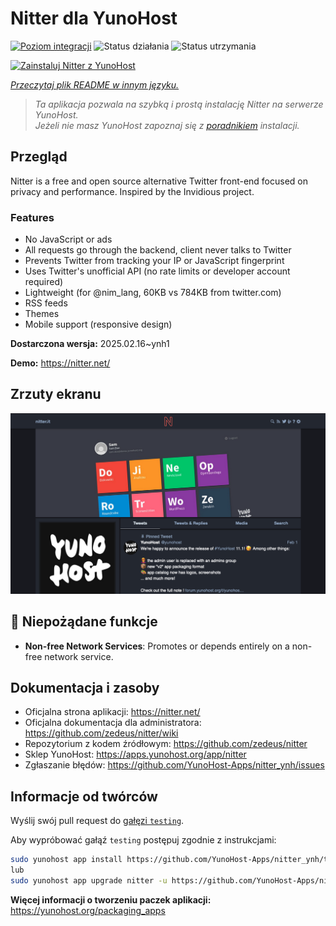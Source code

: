<!--
To README zostało automatycznie wygenerowane przez <https://github.com/YunoHost/apps/tree/master/tools/readme_generator>
Nie powinno być ono edytowane ręcznie.
-->

# Nitter dla YunoHost

[![Poziom integracji](https://apps.yunohost.org/badge/integration/nitter)](https://ci-apps.yunohost.org/ci/apps/nitter/)
![Status działania](https://apps.yunohost.org/badge/state/nitter)
![Status utrzymania](https://apps.yunohost.org/badge/maintained/nitter)

[![Zainstaluj Nitter z YunoHost](https://install-app.yunohost.org/install-with-yunohost.svg)](https://install-app.yunohost.org/?app=nitter)

*[Przeczytaj plik README w innym języku.](./ALL_README.md)*

> *Ta aplikacja pozwala na szybką i prostą instalację Nitter na serwerze YunoHost.*  
> *Jeżeli nie masz YunoHost zapoznaj się z [poradnikiem](https://yunohost.org/install) instalacji.*

## Przegląd

Nitter is a free and open source alternative Twitter front-end focused on privacy and performance.
Inspired by the Invidious project.

### Features

- No JavaScript or ads
- All requests go through the backend, client never talks to Twitter
- Prevents Twitter from tracking your IP or JavaScript fingerprint
- Uses Twitter's unofficial API (no rate limits or developer account required)
- Lightweight (for @nim_lang, 60KB vs 784KB from twitter.com)
- RSS feeds
- Themes
- Mobile support (responsive design)


**Dostarczona wersja:** 2025.02.16~ynh1

**Demo:** <https://nitter.net/>

## Zrzuty ekranu

![Zrzut ekranu z Nitter](./doc/screenshots/screenshot.png)

## :red_circle: Niepożądane funkcje

- **Non-free Network Services**: Promotes or depends entirely on a non-free network service.

## Dokumentacja i zasoby

- Oficjalna strona aplikacji: <https://nitter.net/>
- Oficjalna dokumentacja dla administratora: <https://github.com/zedeus/nitter/wiki>
- Repozytorium z kodem źródłowym: <https://github.com/zedeus/nitter>
- Sklep YunoHost: <https://apps.yunohost.org/app/nitter>
- Zgłaszanie błędów: <https://github.com/YunoHost-Apps/nitter_ynh/issues>

## Informacje od twórców

Wyślij swój pull request do [gałęzi `testing`](https://github.com/YunoHost-Apps/nitter_ynh/tree/testing).

Aby wypróbować gałąź `testing` postępuj zgodnie z instrukcjami:

```bash
sudo yunohost app install https://github.com/YunoHost-Apps/nitter_ynh/tree/testing --debug
lub
sudo yunohost app upgrade nitter -u https://github.com/YunoHost-Apps/nitter_ynh/tree/testing --debug
```

**Więcej informacji o tworzeniu paczek aplikacji:** <https://yunohost.org/packaging_apps>
